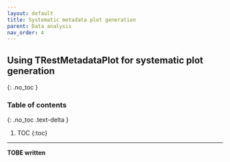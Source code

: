 ```yaml
---
layout: default
title: Systematic metadata plot generation
parent: Data analysis
nav_order: 4
---
```


## Using TRestMetadataPlot for systematic plot generation
{: .no_toc }

### Table of contents
{: .no_toc .text-delta }

1. TOC
{:toc}

---

**TOBE written**
